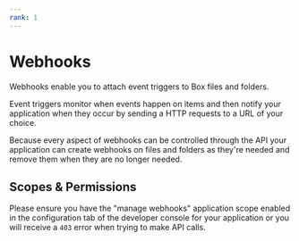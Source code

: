 ```yaml
---
rank: 1
---
```


# Webhooks

Webhooks enable you to attach event triggers to Box files and folders. 

Event triggers monitor when events happen on items and then notify your application when they occur by sending a HTTP requests to a URL of your choice.

Because every aspect of webhooks can be controlled through the API your application can create webhooks on files and folders as they're needed and remove them when they are no longer needed.

## Scopes & Permissions

Please ensure you have the "manage webhooks" application scope enabled in the configuration tab of the developer
console for your application or you will receive a `403` error when trying to make API calls.
